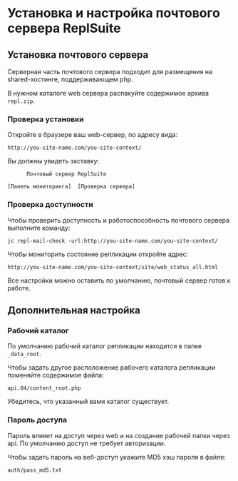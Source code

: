 # Установка и настройка почтового сервера ReplSuite

## Установка почтового сервера

Серверная часть почтового сервера подходит для размещения на shared-хостинге, поддерживающем php.

В нужном каталоге web сервера распакуйте содержимое архива `repl.zip`.


### Проверка установки

Откройте в браузере ваш web-сервер, по адресу вида:
```
http://you-site-name.com/you-site-context/
```

Вы должны увидеть заставку:

~~~
      Почтовый сервер ReplSuite

[Панель мониторинга]  [Проверка cервера]
~~~


### Проверка доступности


Чтобы проверить доступность и работоспособность почтового сервера выполните команду:

~~~
jc repl-mail-check -url:http://you-site-name.com/you-site-context/
~~~


Чтобы мониторить состояние репликации откройте адрес:

~~~
http://you-site-name.com/you-site-context/site/web_status_all.html
~~~

Все настройки можно оставить по умолчанию, почтовый сервер готов к работе.
         

## Дополнительная настройка


### Рабочий каталог

По умолчанию рабочий каталог репликации находится в папке `_data_root`.

Чтобы задать другое расположение рабочего каталога репликации поменяйте содержимое файла:

~~~
api.04/content_root.php
~~~

Убедитесь, что указанный вами каталог существует.


### Пароль доступа

Пароль влияет на доступ через web и на создание рабочей папки через api.
По умолчанию доступ не требует авторизации.

Чтобы задать пароль на веб-доступ укажите MD5 хэш пароля в файле:

~~~
auth/pass_md5.txt
~~~

